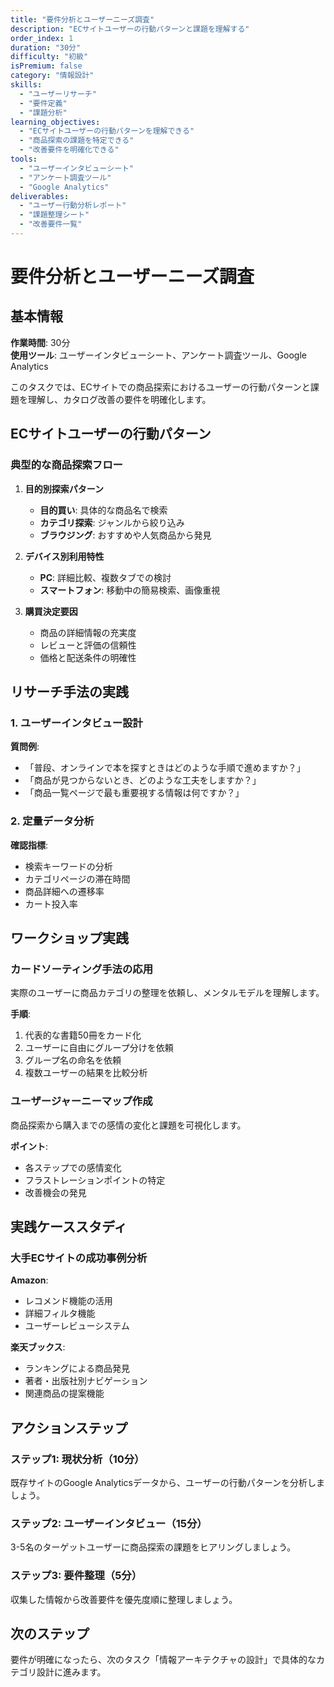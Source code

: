 ```yaml
---
title: "要件分析とユーザーニーズ調査"
description: "ECサイトユーザーの行動パターンと課題を理解する"
order_index: 1
duration: "30分"
difficulty: "初級"
isPremium: false
category: "情報設計"
skills:
  - "ユーザーリサーチ"
  - "要件定義"
  - "課題分析"
learning_objectives:
  - "ECサイトユーザーの行動パターンを理解できる"
  - "商品探索の課題を特定できる"
  - "改善要件を明確化できる"
tools:
  - "ユーザーインタビューシート"
  - "アンケート調査ツール"
  - "Google Analytics"
deliverables:
  - "ユーザー行動分析レポート"
  - "課題整理シート"
  - "改善要件一覧"
---
```


# 要件分析とユーザーニーズ調査

## 基本情報

**作業時間**: 30分  
**使用ツール**: ユーザーインタビューシート、アンケート調査ツール、Google Analytics

このタスクでは、ECサイトでの商品探索におけるユーザーの行動パターンと課題を理解し、カタログ改善の要件を明確化します。

## ECサイトユーザーの行動パターン

### 典型的な商品探索フロー

1. **目的別探索パターン**
   - **目的買い**: 具体的な商品名で検索
   - **カテゴリ探索**: ジャンルから絞り込み
   - **ブラウジング**: おすすめや人気商品から発見

2. **デバイス別利用特性**
   - **PC**: 詳細比較、複数タブでの検討
   - **スマートフォン**: 移動中の簡易検索、画像重視

3. **購買決定要因**
   - 商品の詳細情報の充実度
   - レビューと評価の信頼性
   - 価格と配送条件の明確性

## リサーチ手法の実践

### 1. ユーザーインタビュー設計

**質問例**:
- 「普段、オンラインで本を探すときはどのような手順で進めますか？」
- 「商品が見つからないとき、どのような工夫をしますか？」
- 「商品一覧ページで最も重要視する情報は何ですか？」

### 2. 定量データ分析

**確認指標**:
- 検索キーワードの分析
- カテゴリページの滞在時間
- 商品詳細への遷移率
- カート投入率

<!-- PREMIUM_CONTENT_START -->

## ワークショップ実践

### カードソーティング手法の応用

実際のユーザーに商品カテゴリの整理を依頼し、メンタルモデルを理解します。

**手順**:
1. 代表的な書籍50冊をカード化
2. ユーザーに自由にグループ分けを依頼
3. グループ名の命名を依頼
4. 複数ユーザーの結果を比較分析

### ユーザージャーニーマップ作成

商品探索から購入までの感情の変化と課題を可視化します。

**ポイント**:
- 各ステップでの感情変化
- フラストレーションポイントの特定
- 改善機会の発見

## 実践ケーススタディ

### 大手ECサイトの成功事例分析

**Amazon**:
- レコメンド機能の活用
- 詳細フィルタ機能
- ユーザーレビューシステム

**楽天ブックス**:
- ランキングによる商品発見
- 著者・出版社別ナビゲーション
- 関連商品の提案機能

<!-- PREMIUM_CONTENT_END -->

## アクションステップ

### ステップ1: 現状分析（10分）
既存サイトのGoogle Analyticsデータから、ユーザーの行動パターンを分析しましょう。

### ステップ2: ユーザーインタビュー（15分）
3-5名のターゲットユーザーに商品探索の課題をヒアリングしましょう。

### ステップ3: 要件整理（5分）
収集した情報から改善要件を優先度順に整理しましょう。

## 次のステップ

要件が明確になったら、次のタスク「情報アーキテクチャの設計」で具体的なカテゴリ設計に進みます。